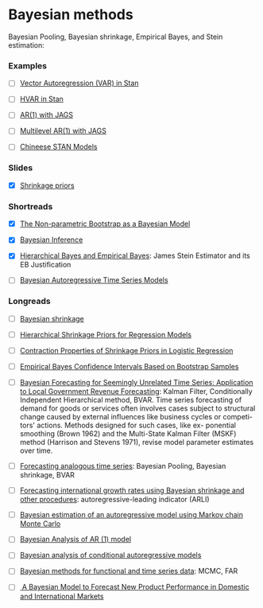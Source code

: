 # Bayesian methods

Bayesian Pooling, Bayesian shrinkage, Empirical Bayes, and Stein estimation:

### Examples

- [ ] [Vector Autoregression (VAR) in Stan](https://groups.google.com/forum/#!topic/stan-users/8RerHVzxjUQ)

- [ ] [HVAR in Stan](https://rpubs.com/jimsavage/hierarchical_var)

- [ ] [AR(1) with JAGS](https://nwfsc-timeseries.github.io/atsa-labs/sec-jags-ar1.html)

- [ ] [Multilevel AR(1) with JAGS](https://stats.stackexchange.com/questions/233645/jags-code-for-multilevel-model-with-ar1-autoregression-does-this-look-okay)

- [ ] [Chineese STAN Models](http://ill-identified.hatenablog.com/entry/2016/02/14/205311)

### Slides

- [x] [Shrinkage priors](http://www.jarad.me/courses/stat615/slides/Hierarchical/Hierarchical1.pdf)


### Shortreads

- [x] [The Non-parametric Bootstrap as a Bayesian Model](http://www.sumsar.net/blog/2015/04/the-non-parametric-bootstrap-as-a-bayesian-model/)

- [x] [Bayesian Inference](http://pages.stat.wisc.edu/~larget/stat302/bayes.pdf)

- [x] [Hierarchical Bayes and Empirical Bayes](https://www2.isye.gatech.edu/~brani/isyebayes/bank/handout8.pdf): James Stein Estimator and its EB Justification


- [ ] [Bayesian Autoregressive Time Series Models](https://www.michaelchughes.com/blog/probability-basics/autoregressive-time-series-models/)

### Longreads

- [ ] [Bayesian shrinkage](https://arxiv.org/pdf/1212.6088.pdf)


- [ ] [Hierarchical Shrinkage Priors for Regression Models](https://projecteuclid.org/download/pdfview_1/euclid.ba/1453211963)

- [ ] [Contraction Properties of Shrinkage Priors in Logistic Regression](https://www4.stat.ncsu.edu/~sghosal/papers/Shrinkage%20Logistic.pdf)




- [ ] [Empirical Bayes Confidence Intervals Based on Bootstrap Samples](https://www.jstor.org/stable/2288778?seq=1#metadata_info_tab_contents)





- [ ] [Bayesian Forecasting for Seemingly Unrelated Time Series: Application to Local Government Revenue Forecasting](https://www.jstor.org/stable/2632644?seq=1#page_scan_tab_contents):
Kalman Filter,  Conditionally Independent Hierarchical method,  BVAR.  Time series forecasting of demand for goods or services
 often involves cases subject to structural change caused
 by external influences like business cycles or competi-
 tors' actions. Methods designed for such cases, like ex-
 ponential smoothing (Brown 1962) and the Multi-State
 Kalman Filter (MSKF) method (Harrison and Stevens
 1971), revise model parameter estimates over time.


- [ ] [Forecasting analogous time series](http://citeseerx.ist.psu.edu/viewdoc/download?doi=10.1.1.519.6011&rep=rep1&type=pdf): Bayesian Pooling, Bayesian shrinkage, BVAR  

- [ ] [Forecasting international growth rates using Bayesian shrinkage and other procedures](https://www.sciencedirect.com/science/article/pii/0304407689900365): autoregressive-leading indicator (ARLI) 


- [ ] [Bayesian estimation of an autoregressive model using Markov chain Monte Carlo](https://www.sciencedirect.com/science/article/pii/0304407695017445)



- [ ] [Bayesian Analysis of AR (1) model](https://arxiv.org/pdf/1611.08747.pdf)

- [ ] [Bayesian analysis of conditional autoregressive models](https://www.ism.ac.jp/editsec/aism/pdf/10463_2010_Article_298.pdf)

- [ ] [Bayesian methods for functional and time series data](https://higherlogicdownload.s3.amazonaws.com/AMSTAT/7328eb46-c57e-49af-8d4f-0460ca4a6a2c/UploadedImages/Kowal.pdf): MCMC, FAR




- [ ] [ A Bayesian Model to Forecast New Product  Performance in Domestic and International  Markets](https://www.jstor.org/stable/pdf/193212.pdf?refreqid=excelsior%3A6ffa4c175c12f924017d227a9b4194eb)
